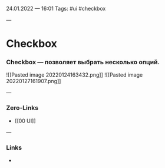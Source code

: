 24.01.2022 — 16:01
Tags: #ui #checkbox

—
# Checkbox
### Checkbox — позволяет выбрать несколько опций.
![[Pasted image 20220124163432.png]]
![[Pasted image 20220127161907.png]]

—
### Zero-Links
- [[00 UI]]

—
### Links
- 